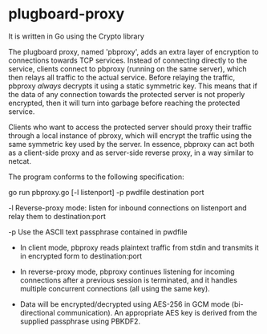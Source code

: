 # plugboard-proxy

It is written in Go using the Crypto library

The plugboard proxy, named 'pbproxy', adds an extra
layer of encryption to connections towards TCP services. Instead of connecting
directly to the service, clients connect to pbproxy (running on the same
server), which then relays all traffic to the actual service. Before relaying
the traffic, pbproxy *always* decrypts it using a static symmetric key. This
means that if the data of any connection towards the protected server is not
properly encrypted, then it will turn into garbage before reaching the
protected service.

Clients who want to access the protected server should proxy their traffic
through a local instance of pbroxy, which will encrypt the traffic using the
same symmetric key used by the server. In essence, pbproxy can act both as
a client-side proxy and as server-side reverse proxy, in a way similar to
netcat.

The program conforms to the following specification:

go run pbproxy.go [-l listenport] -p pwdfile destination port

-l Reverse-proxy mode: listen for inbound connections on listenport and
relay them to destination:port

-p Use the ASCII text passphrase contained in pwdfile

* In client mode, pbproxy reads plaintext traffic from stdin and transmits it
in encrypted form to destination:port

* In reverse-proxy mode, pbproxy continues listening for incoming
connections after a previous session is terminated, and it handles multiple concurrent connections (all using the same key).

* Data will be encrypted/decrypted using AES-256 in GCM mode (bi-directional
communication). An appropriate AES key is derived from the supplied passphrase using PBKDF2.
